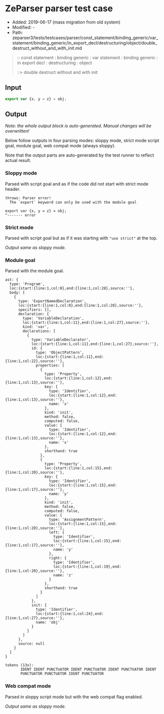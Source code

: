 # ZeParser parser test case

- Added: 2019-06-17 (mass migration from old system)
- Modified: -
- Path: zeparser3/tests/testcases/parser/const_statement/binding_generic/var_statement/binding_generic/in_export_decl/destructuring/object/double_destruct_without_and_with_init.md

> :: const statement : binding generic : var statement : binding generic : in export decl : destructuring : object
>
> ::> double destruct without and with init

## Input

`````js
export var {x, y = z} = obj;
`````

## Output

_Note: the whole output block is auto-generated. Manual changes will be overwritten!_

Below follow outputs in four parsing modes: sloppy mode, strict mode script goal, module goal, web compat mode (always sloppy).

Note that the output parts are auto-generated by the test runner to reflect actual result.

### Sloppy mode

Parsed with script goal and as if the code did not start with strict mode header.

`````
throws: Parser error!
  The `export` keyword can only be used with the module goal

export var {x, y = z} = obj;
^------- error
`````

### Strict mode

Parsed with script goal but as if it was starting with `"use strict"` at the top.

_Output same as sloppy mode._

### Module goal

Parsed with the module goal.

`````
ast: {
  type: 'Program',
  loc:{start:{line:1,col:0},end:{line:1,col:28},source:''},
  body: [
    {
      type: 'ExportNamedDeclaration',
      loc:{start:{line:1,col:0},end:{line:1,col:28},source:''},
      specifiers: [],
      declaration: {
        type: 'VariableDeclaration',
        loc:{start:{line:1,col:11},end:{line:1,col:27},source:''},
        kind: 'var',
        declarations: [
          {
            type: 'VariableDeclarator',
            loc:{start:{line:1,col:11},end:{line:1,col:27},source:''},
            id: {
              type: 'ObjectPattern',
              loc:{start:{line:1,col:11},end:{line:1,col:22},source:''},
              properties: [
                {
                  type: 'Property',
                  loc:{start:{line:1,col:12},end:{line:1,col:13},source:''},
                  key: {
                    type: 'Identifier',
                    loc:{start:{line:1,col:12},end:{line:1,col:13},source:''},
                    name: 'x'
                  },
                  kind: 'init',
                  method: false,
                  computed: false,
                  value: {
                    type: 'Identifier',
                    loc:{start:{line:1,col:12},end:{line:1,col:13},source:''},
                    name: 'x'
                  },
                  shorthand: true
                },
                {
                  type: 'Property',
                  loc:{start:{line:1,col:15},end:{line:1,col:20},source:''},
                  key: {
                    type: 'Identifier',
                    loc:{start:{line:1,col:15},end:{line:1,col:17},source:''},
                    name: 'y'
                  },
                  kind: 'init',
                  method: false,
                  computed: false,
                  value: {
                    type: 'AssignmentPattern',
                    loc:{start:{line:1,col:15},end:{line:1,col:20},source:''},
                    left: {
                      type: 'Identifier',
                      loc:{start:{line:1,col:15},end:{line:1,col:17},source:''},
                      name: 'y'
                    },
                    right: {
                      type: 'Identifier',
                      loc:{start:{line:1,col:19},end:{line:1,col:20},source:''},
                      name: 'z'
                    }
                  },
                  shorthand: true
                }
              ]
            },
            init: {
              type: 'Identifier',
              loc:{start:{line:1,col:24},end:{line:1,col:27},source:''},
              name: 'obj'
            }
          }
        ]
      },
      source: null
    }
  ]
}

tokens (13x):
       IDENT IDENT PUNCTUATOR IDENT PUNCTUATOR IDENT PUNCTUATOR IDENT
       PUNCTUATOR PUNCTUATOR IDENT PUNCTUATOR
`````


### Web compat mode

Parsed in sloppy script mode but with the web compat flag enabled.

_Output same as sloppy mode._
